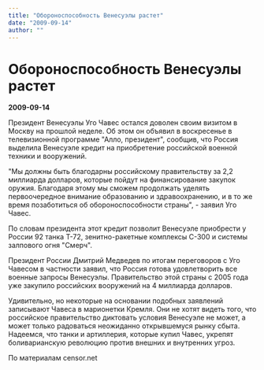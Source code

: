 ```yaml
---
title: "Обороноспособность Венесуэлы растет"
date: "2009-09-14"
author: ""
---
```


# Обороноспособность Венесуэлы растет

**2009-09-14** 

Президент Венесуэлы Уго Чавес остался доволен своим визитом в Москву на прошлой неделе. Об этом он объявил в воскресенье в телевизионной программе "Алло, президент", сообщив, что Россия выделила Венесуэле кредит на приобретение российской военной техники и вооружений.

"Мы должны быть благодарны российскому правительству за 2,2 миллиарда долларов, которые пойдут на финансирование закупок оружия. Благодаря этому мы сможем продолжать уделять первоочередное внимание образованию и здравоохранению, и в то же время позаботиться об обороноспособности страны", - заявил Уго Чавес.

По словам президента этот кредит позволит Венесуэле приобрести у России 92 танка Т-72, зенитно-ракетные комплексы С-300 и системы залпового огня "Смерч".

Президент России Дмитрий Медведев по итогам переговоров с Уго Чавесом в частности заявил, что Россия готова удовлетворить все военные запросы Венесуэлы. Правительство этой страны с 2005 года уже закупило российских вооружений на 4 миллиарда долларов.

Удивительно, но некоторые на основании подобных заявлений записывают Чавеса в марионетки Кремля. Они не хотят видеть того, что российское правительство диктовать условия Венесуэле не может, а может только радоваться неожиданно открывшемуся рынку сбыта. Надеемся, что танки и артиллерия, которые купил Чавес, укрепят боливарианскую революцию против внешних и внутренних угроз.

По материалам censor.net